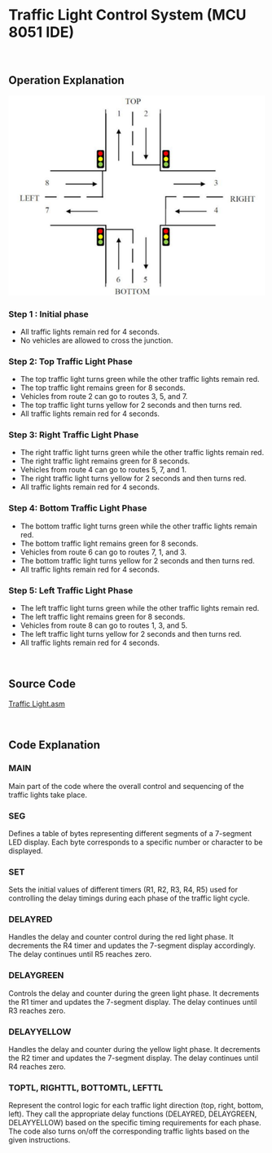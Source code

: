 <h1>Traffic Light Control System (MCU 8051 IDE)</h1>
<br>
<h2>Operation Explanation</h2>
<img src="./src/Traffic-Light-Visualization.png" align-items="center" style=" width=50px; height=50px;"></img>

<h3>Step 1 : Initial phase</h3>
<ul>
    <li>All traffic lights remain red for 4 seconds.</li>
    <li>No vehicles are allowed to cross the junction.</li>
</ul>

<h3>Step 2: Top Traffic Light Phase</h3>
<ul>
    <li>The top traffic light turns green while the other traffic lights remain red.</li>
    <li>The top traffic light remains green for 8 seconds.</li>
    <li>Vehicles from route 2 can go to routes 3, 5, and 7.</li>
    <li>The top traffic light turns yellow for 2 seconds and then turns red.</li>
    <li>All traffic lights remain red for 4 seconds.</li>
</ul>

<h3>Step 3: Right Traffic Light Phase</h3>
<ul>
    <li>The right traffic light turns green while the other traffic lights remain red.</li>
    <li>The right traffic light remains green for 8 seconds.</li>
    <li>Vehicles from route 4 can go to routes 5, 7, and 1.</li>
    <li>The right traffic light turns yellow for 2 seconds and then turns red.</li>
    <li>All traffic lights remain red for 4 seconds.</li>
</ul>

<h3>Step 4: Bottom Traffic Light Phase</h3>
<ul>
    <li>The bottom traffic light turns green while the other traffic lights remain red.</li>
    <li>The bottom traffic light remains green for 8 seconds.</li>
    <li>Vehicles from route 6 can go to routes 7, 1, and 3.</li>
    <li>The bottom traffic light turns yellow for 2 seconds and then turns red.</li>
    <li>All traffic lights remain red for 4 seconds.</li>
</ul>

<h3>Step 5: Left Traffic Light Phase</h3>
<ul>
    <li>The left traffic light turns green while the other traffic lights remain red.</li>
    <li>The left traffic light remains green for 8 seconds.</li>
    <li>Vehicles from route 8 can go to routes 1, 3, and 5.</li>
    <li>The left traffic light turns yellow for 2 seconds and then turns red.</li>
    <li>All traffic lights remain red for 4 seconds.</li>
</ul>
<br>
<h2>Source Code</h2>
<p><a href="https://github.com/muqriqawiem/Traffic-Light-Control-System/blob/main/src/Traffic%20Light.asm">Traffic Light.asm</a></p>
<br>
<h2>Code Explanation</h2>

<h3>MAIN</h3>
<p>Main part of the code where the overall control and sequencing of the traffic lights take place.</p>

<h3>SEG</h3>
<p>Defines a table of bytes representing different segments of a 7-segment LED display. Each byte corresponds to a specific number or character to be displayed.</p>

<h3>SET</h3>
<p>Sets the initial values of different timers (R1, R2, R3, R4, R5) used for controlling the delay timings during each phase of the traffic light cycle.</p>

<h3>DELAYRED</h3>
<p>Handles the delay and counter control during the red light phase. It decrements the R4 timer and updates the 7-segment display accordingly. The delay continues until R5 reaches zero.</p>

<h3>DELAYGREEN</h3>
<p>Controls the delay and counter during the green light phase. It decrements the R1 timer and updates the 7-segment display. The delay continues until R3 reaches zero.</p>

<h3>DELAYYELLOW</h3>
<p>Handles the delay and counter during the yellow light phase. It decrements the R2 timer and updates the 7-segment display. The delay continues until R4 reaches zero.</p>

<h3>TOPTL, RIGHTTL, BOTTOMTL, LEFTTL</h3>
<p>Represent the control logic for each traffic light direction (top, right, bottom, left). They call the appropriate delay functions (DELAYRED, DELAYGREEN, DELAYYELLOW) based on the specific timing requirements for each phase. The code also turns on/off the corresponding traffic lights based on the given instructions.</p>